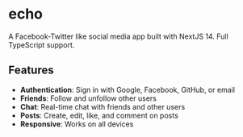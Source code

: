 # echo

A Facebook-Twitter like social media app built with NextJS 14. Full TypeScript support.

## Features

-   **Authentication**: Sign in with Google, Facebook, GitHub, or email
-   **Friends**: Follow and unfollow other users
-   **Chat**: Real-time chat with friends and other users
-   **Posts**: Create, edit, like, and comment on posts
-   **Responsive**: Works on all devices

